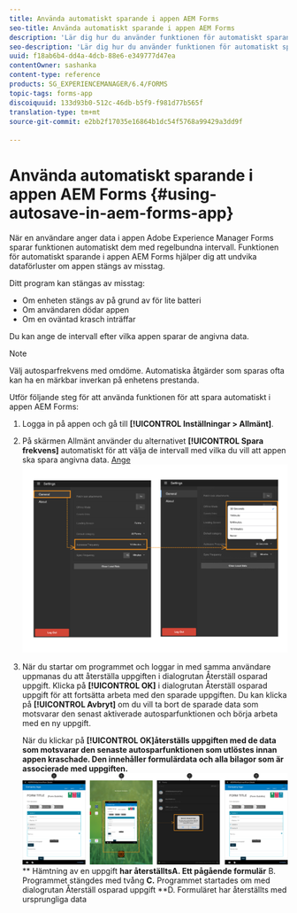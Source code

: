 ```yaml
---
title: Använda automatiskt sparande i appen AEM Forms
seo-title: Använda automatiskt sparande i appen AEM Forms
description: 'Lär dig hur du använder funktionen för automatiskt sparande i appen AEM Forms för att undvika dataförlust. '
seo-description: 'Lär dig hur du använder funktionen för automatiskt sparande i appen AEM Forms för att undvika dataförlust. '
uuid: f18ab6b4-dd4a-4dcb-88e6-e349777d47ea
contentOwner: sashanka
content-type: reference
products: SG_EXPERIENCEMANAGER/6.4/FORMS
topic-tags: forms-app
discoiquuid: 133d93b0-512c-46db-b5f9-f981d77b565f
translation-type: tm+mt
source-git-commit: e2bb2f17035e16864b1dc54f5768a99429a3dd9f

---
```



# Använda automatiskt sparande i appen AEM Forms {#using-autosave-in-aem-forms-app}

När en användare anger data i appen Adobe Experience Manager Forms sparar funktionen automatiskt dem med regelbundna intervall. Funktionen för automatiskt sparande i appen AEM Forms hjälper dig att undvika dataförluster om appen stängs av misstag.

Ditt program kan stängas av misstag:

* Om enheten stängs av på grund av för lite batteri
* Om användaren dödar appen
* Om en oväntad krasch inträffar

Du kan ange de intervall efter vilka appen sparar de angivna data.

>[!NOTE]
>
>Välj autosparfrekvens med omdöme. Automatiska åtgärder som sparas ofta kan ha en märkbar inverkan på enhetens prestanda.

Utför följande steg för att använda funktionen för att spara automatiskt i appen AEM Forms:

1. Logga in på appen och gå till **[!UICONTROL Inställningar > Allmänt]**.
1. På skärmen Allmänt använder du alternativet **[!UICONTROL Spara frekvens]** automatiskt för att välja de intervall med vilka du vill att appen ska spara angivna data.
   [ Ange ![automatiskt sparad frekvens](assets/using-autosave-freq-07.png)](assets/using-autosave-freq-07-1.png)

1. När du startar om programmet och loggar in med samma användare uppmanas du att återställa uppgiften i dialogrutan Återställ osparad uppgift. Klicka på **[!UICONTROL OK]** i dialogrutan Återställ osparad uppgift för att fortsätta arbeta med den sparade uppgiften. Du kan klicka på **[!UICONTROL Avbryt]** om du vill ta bort de sparade data som motsvarar den senast aktiverade autosparfunktionen och börja arbeta med en ny uppgift.

   När du klickar på **[!UICONTROL OK]**återställs uppgiften med de data som motsvarar den senaste autosparfunktionen som utlöstes innan appen kraschade. Den innehåller formulärdata och alla bilagor som är associerade med uppgiften.
   [![](assets/autosave-flow.png)](assets/using-autosave-freq-06.png)****** Hämtning av en uppgift **har återställtsA. Ett pågående formulär** B. Programmet stängdes med tvång **C.** Programmet startades om med dialogrutan Återställ osparad uppgift **D. Formuläret har återställts med ursprungliga data


